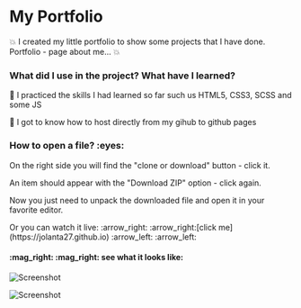 <h1>My Portfolio</h1>

 :collision: I created my little portfolio to show some projects that I have done.
Portfolio - page about me... :collision: 


<h3>What did I use in the project? What have I learned?</h3>

:red_circle:  I practiced the skills I had learned so far such us HTML5, CSS3, SCSS and some JS

:red_circle: I got to know how to host directly from my gihub to github pages


<h3>How to open a file? :eyes: </h3>
<p>On the right side you will find the "clone or download" button - click it.</p>
<p>An item should appear with the "Download ZIP" option - click again.</p>
<p>Now you just need to unpack the downloaded file and open it in your favorite editor.</p>

<p>Or you can watch it live: 
:arrow_right: :arrow_right:[click me](https://jolanta27.github.io) :arrow_left: :arrow_left:
  
  
<h4>:mag_right: :mag_right: see what it looks like:</h4>

![Screenshot](https://user-images.githubusercontent.com/53143114/116790419-53b2e400-aab4-11eb-9616-9d1b1f3335cf.jpeg)

![Screenshot](https://user-images.githubusercontent.com/53143114/116790434-65948700-aab4-11eb-9094-c3010b691d18.jpeg)
